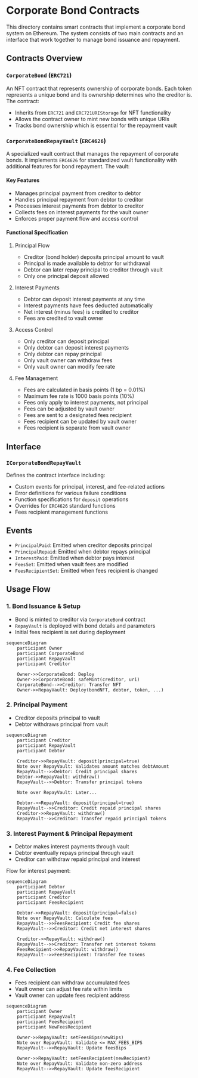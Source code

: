 # Corporate Bond Contracts

This directory contains smart contracts that implement a corporate bond system on Ethereum. The system consists of two main contracts and an interface that work together to manage bond issuance and repayment.

## Contracts Overview

### `CorporateBond` (`ERC721`)

An NFT contract that represents ownership of corporate bonds. Each token represents a unique bond and its ownership determines who the creditor is. The contract:

- Inherits from `ERC721` and `ERC721URIStorage` for NFT functionality
- Allows the contract owner to mint new bonds with unique URIs
- Tracks bond ownership which is essential for the repayment vault

### `CorporateBondRepayVault` (`ERC4626`)

A specialized vault contract that manages the repayment of corporate bonds. It implements `ERC4626` for standardized vault functionality with additional features for bond repayment. The vault:

#### Key Features

- Manages principal payment from creditor to debtor
- Handles principal repayment from debtor to creditor
- Processes interest payments from debtor to creditor
- Collects fees on interest payments for the vault owner
- Enforces proper payment flow and access control

#### Functional Specification

1. Principal Flow

   - Creditor (bond holder) deposits principal amount to vault
   - Principal is made available to debtor for withdrawal
   - Debtor can later repay principal to creditor through vault
   - Only one principal deposit allowed

2. Interest Payments

   - Debtor can deposit interest payments at any time
   - Interest payments have fees deducted automatically
   - Net interest (minus fees) is credited to creditor
   - Fees are credited to vault owner

3. Access Control

   - Only creditor can deposit principal
   - Only debtor can deposit interest payments
   - Only debtor can repay principal
   - Only vault owner can withdraw fees
   - Only vault owner can modify fee rate

4. Fee Management
   - Fees are calculated in basis points (1 bp = 0.01%)
   - Maximum fee rate is 1000 basis points (10%)
   - Fees only apply to interest payments, not principal
   - Fees can be adjusted by vault owner
   - Fees are sent to a designated fees recipient
   - Fees recipient can be updated by vault owner
   - Fees recipient is separate from vault owner

## Interface

### `ICorporateBondRepayVault`

Defines the contract interface including:

- Custom events for principal, interest, and fee-related actions
- Error definitions for various failure conditions
- Function specifications for `deposit` operations
- Overrides for `ERC4626` standard functions
- Fees recipient management functions

## Events

- `PrincipalPaid`: Emitted when creditor deposits principal
- `PrincipalRepaid`: Emitted when debtor repays principal
- `InterestPaid`: Emitted when debtor pays interest
- `FeesSet`: Emitted when vault fees are modified
- `FeesRecipientSet`: Emitted when fees recipient is changed

## Usage Flow

### 1. Bond Issuance & Setup

- Bond is minted to creditor via `CorporateBond` contract
- `RepayVault` is deployed with bond details and parameters
- Initial fees recipient is set during deployment

```mermaid
sequenceDiagram
    participant Owner
    participant CorporateBond
    participant RepayVault
    participant Creditor

    Owner->>CorporateBond: Deploy
    Owner->>CorporateBond: safeMint(creditor, uri)
    CorporateBond-->>Creditor: Transfer NFT
    Owner->>RepayVault: Deploy(bondNFT, debtor, token, ...)
```

### 2. Principal Payment

- Creditor deposits principal to vault
- Debtor withdraws principal from vault

```mermaid
sequenceDiagram
    participant Creditor
    participant RepayVault
    participant Debtor

    Creditor->>RepayVault: deposit(principal=true)
    Note over RepayVault: Validates amount matches debtAmount
    RepayVault-->>Debtor: Credit principal shares
    Debtor->>RepayVault: withdraw()
    RepayVault-->>Debtor: Transfer principal tokens

    Note over RepayVault: Later...

    Debtor->>RepayVault: deposit(principal=true)
    RepayVault-->>Creditor: Credit repaid principal shares
    Creditor->>RepayVault: withdraw()
    RepayVault-->>Creditor: Transfer repaid principal tokens
```

### 3. Interest Payment & Principal Repayment

- Debtor makes interest payments through vault
- Debtor eventually repays principal through vault
- Creditor can withdraw repaid principal and interest

Flow for interest payment:

```mermaid
sequenceDiagram
    participant Debtor
    participant RepayVault
    participant Creditor
    participant FeesRecipient

    Debtor->>RepayVault: deposit(principal=false)
    Note over RepayVault: Calculate fees
    RepayVault-->>FeesRecipient: Credit fee shares
    RepayVault-->>Creditor: Credit net interest shares

    Creditor->>RepayVault: withdraw()
    RepayVault-->>Creditor: Transfer net interest tokens
    FeesRecipient->>RepayVault: withdraw()
    RepayVault-->>FeesRecipient: Transfer fee tokens
```

### 4. Fee Collection

- Fees recipient can withdraw accumulated fees
- Vault owner can adjust fee rate within limits
- Vault owner can update fees recipient address

```mermaid
sequenceDiagram
    participant Owner
    participant RepayVault
    participant FeesRecipient
    participant NewFeesRecipient

    Owner->>RepayVault: setFeesBips(newBips)
    Note over RepayVault: Validate <= MAX_FEES_BIPS
    RepayVault-->>RepayVault: Update feesBips

    Owner->>RepayVault: setFeesRecipient(newRecipient)
    Note over RepayVault: Validate non-zero address
    RepayVault-->>RepayVault: Update feesRecipient
```
